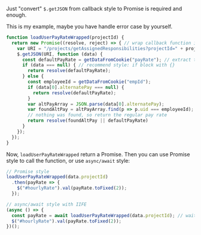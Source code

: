 Just "convert" `$.getJSON` from callback style to Promise is required and enough.

This is my example, maybe you have handle error case by yourself.

```js
function loadUserPayRateWrapped(projectId) {
  return new Promise((resolve, reject) => { // wrap callback function into a promise
    var URI = "/projects/getAssignedResponsibilities?projectId=" + projectId;
    $.getJSON(URI, function (data) {
      const defaultPayRate = getDataFromCookie("payRate"); // extract to variable to reuse
      if (data === null) { // recommend style: if block with {}
        return resolve(defaultPayRate);
      } else {
        const employeeId = getDataFromCookie("empId");
        if (data[0].alternatePay === null) {
          return resolve(defaultPayRate);
        }
        var altPayArray = JSON.parse(data[0].alternatePay);
        var foundAltPay = altPayArray.find(p => p.uid === employeeId); // why $.each ??
        // nothing was found, so return the regular pay rate
        return resolve(foundAltPay || defaultPayRate)
      }
    });
  });
}
``` 

Now, `loadUserPayRateWrapped` return a Promise. Then you can use Promise style to call the function, or use `async/await` style:

```js
// Promise style
loadUserPayRateWrapped(data.projectId)
  .then(payRate => {
    $("#hourlyRate").val(payRate.toFixed(2));
  });

// async/await style with IIFE
(async () => {
  const payRate = await loadUserPayRateWrapped(data.projectId); // wait
  $("#hourlyRate").val(payRate.toFixed(2));
})();
```
